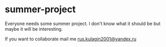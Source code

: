 # summer-project
Everyone needs some summer project. I don't know what it should be but maybe it will be interesting. 

If you want to collaborate mail me rus.kulagin2001@yandex.ru

